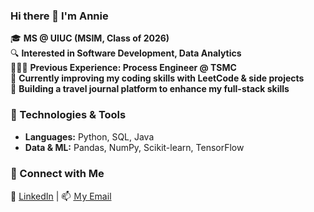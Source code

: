 ### Hi there 👋 I'm Annie

🎓 **MS @ UIUC (MSIM, Class of 2026)**  
🔍 **Interested in Software Development, Data Analytics**  
👩🏻‍💻 **Previous Experience: Process Engineer @ TSMC**  
🌱 **Currently improving my coding skills with LeetCode & side projects**  
💫 **Building a travel journal platform to enhance my full-stack skills**  

### 🔧 Technologies & Tools  
- **Languages:** Python, SQL, Java  
- **Data & ML:** Pandas, NumPy, Scikit-learn, TensorFlow  

### 🌟 Connect with Me  
🔗 [LinkedIn](https://www.linkedin.com/in/你的LinkedIn帳號) | 📫 [Ｍy Email](mailto:a0988115306@gmail.com)
